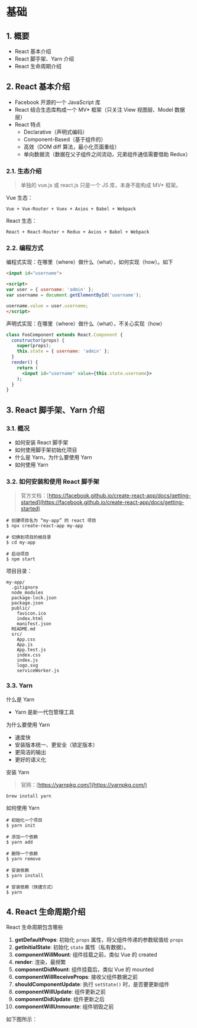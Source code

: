 # 基础

## 1. 概要

* React 基本介绍
* React 脚手架、Yarn 介绍
* React 生命周期介绍

## 2. React 基本介绍

* Facebook 开源的一个 JavaScript 库
* React 结合生态库构成一个 MV* 框架（只关注 View 视图层、Model 数据层）
* React 特点
  * Declarative（声明式编码）
  * Component-Based（基于组件的）
  * 高效（DOM diff 算法，最小化页面重绘）
  * 单向数据流（数据在父子组件之间流动，兄弟组件通信需要借助 Redux）

### 2.1. 生态介绍

>单独的 vue.js 或 react.js 只是一个 JS 库，本身不能构成 MV* 框架。

Vue 生态：

```text
Vue + Vue-Router + Vuex + Axios + Babel + Webpack
```

React 生态：

```text
React + React-Router + Redux + Axios + Babel + Webpack
```

### 2.2. 编程方式

编程式实现：在哪里（where）做什么（what），如何实现（how）。如下

```html
<input id="username">

<script>
var user = { username: 'admin' };
var username = document.getElementById('username');

username.value = user.username;
</script>
```

声明式实现：在哪里（where）做什么（what），不关心实现（how）

```jsx
class FooComponent extends React.Component {
  constructor(props) {
    super(props);
    this.state = { username: 'admin' };
  }
  render() {
    return (
      <input id="username" value={this.state.username}>
    );
  }
}
```

## 3. React 脚手架、Yarn 介绍

### 3.1. 概况

* 如何安装 React 脚手架
* 如何使用脚手架初始化项目
* 什么是 Yarn，为什么要使用 Yarn
* 如何使用 Yarn

### 3.2. 如何安装和使用 React 脚手架

>官方文档：[https://facebook.github.io/create-react-app/docs/getting-started](https://facebook.github.io/create-react-app/docs/getting-started)

```shell
# 创建项目名为 “my-app” 的 react 项目
$ npx create-react-app my-app

# 切换到项目的根目录
$ cd my-app

# 启动项目
$ npm start
```

项目目录：

```text
my-app/
  .gitignore
  node_modules
  package-lock.json
  package.json
  public/
    favicon.ico
    index.html
    manifest.json
  README.md
  src/
    App.css
    App.js
    App.test.js
    index.css
    index.js
    logo.svg
    serviceWorker.js
```

### 3.3. Yarn

什么是 Yarn

* Yarn 是新一代包管理工具

为什么要使用 Yarn

* 速度快
* 安装版本统一、更安全（锁定版本）
* 更简洁的输出
* 更好的语义化

安装 Yarn

>官网：[https://yarnpkg.com/](https://yarnpkg.com/)

```shell
brew install yarn
```

如何使用 Yarn

```shell
# 初始化一个项目
$ yarn init

# 添加一个依赖
$ yarn add

# 删除一个依赖
$ yarn remove

# 安装依赖
$ yarn install

# 安装依赖（快捷方式）
$ yarn
```

## 4. React 生命周期介绍

React 生命周期包含哪些

1. **getDefaultProps**: 初始化 `props` 属性，将父组件传递的参数赋值给 `props`
2. **getInitialState**: 初始化 `state` 属性（私有数据）。
3. **componentWillMount**: 组件挂载之前，类似 Vue 的 created
4. **render**: 渲染，最频繁
5. **componentDidMount**: 组件挂载后，类似 Vue 的 mounted
6. **componentWillReceiveProps**: 接收父组件数据之前
7. **shouldComponentUpdate**: 执行 `setState()` 时，是否要更新组件
8. **componentWillUpdate**: 组件更新之前
9. **componentDidUpdate**: 组件更新之后
10. **componentWillUnmounte**: 组件销毁之前

如下图所示：

